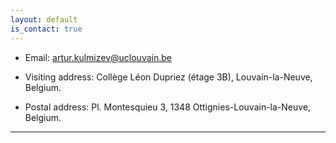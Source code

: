 ```yaml
---
layout: default
is_contact: true
---
```


* Email: [artur.kulmizev@uclouvain.be](mailto:artur.kulmizev@uclouvain.be)

* Visiting address: Collège Léon Dupriez (étage 3B), Louvain-la-Neuve, Belgium.

* Postal address: Pl. Montesquieu 3, 1348 Ottignies-Louvain-la-Neuve, Belgium.

---
